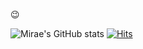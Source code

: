 

:wink:


![Mirae's GitHub stats](https://github-readme-stats.vercel.app/api?username=mirae109&show_icons=true&theme=buefy)
[![Hits](https://hits.seeyoufarm.com/api/count/incr/badge.svg?url=https%3A%2F%2Fgithub.com%2Fmirae109&count_bg=%23E4DDF7&title_bg=%238E72DC&icon=&icon_color=%23E7E7E7&title=hits&edge_flat=false)](https://hits.seeyoufarm.com)
